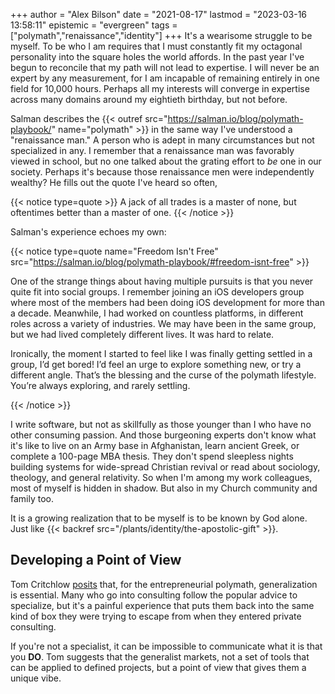 +++
author = "Alex Bilson"
date = "2021-08-17"
lastmod = "2023-03-16 13:58:11"
epistemic = "evergreen"
tags = ["polymath","renaissance","identity"]
+++
It's a wearisome struggle to be myself. To be who I am requires that I must constantly fit my octagonal personality into the square holes the world affords. In the past year I've begun to reconcile that my path will not lead to expertise. I will never be an expert by any measurement, for I am incapable of remaining entirely in one field for 10,000 hours. Perhaps all my interests will converge in expertise across many domains around my eightieth birthday, but not before.

Salman describes the {{< outref src="https://salman.io/blog/polymath-playbook/" name="polymath" >}} in the same way I've understood a "renaissance man." A person who is adept in many circumstances but not specialized in any. I remember that a renaissance man was favorably viewed in school, but no one talked about the grating effort to _be_ one in our society. Perhaps it's because those renaissance men were independently wealthy? He fills out the quote I've heard so often,

{{< notice type=quote >}}
A jack of all trades is a master of none, but oftentimes better than a master of one.
{{< /notice >}}

Salman's experience echoes my own:

{{< notice type=quote name="Freedom Isn't Free" src="https://salman.io/blog/polymath-playbook/#freedom-isnt-free" >}}
<p>One of the strange things about having multiple pursuits is that you never quite fit into social groups. I remember joining an iOS developers group where most of the members had been doing iOS development for more than a decade. Meanwhile, I had worked on countless platforms, in different roles across a variety of industries. We may have been in the same group, but we had lived completely different lives. It was hard to relate.</p>

<p>Ironically, the moment I started to feel like I was finally getting settled in a group, I’d get bored! I’d feel an urge to explore something new, or try a different angle. That’s the blessing and the curse of the polymath lifestyle. You’re always exploring, and rarely settling.</p>
{{< /notice >}}

I write software, but not as skillfully as those younger than I who have no other consuming passion. And those burgeoning experts don't know what it's like to live on an Army base in Afghanistan, learn ancient Greek, or complete a 100-page MBA thesis. They don't spend sleepless nights building systems for wide-spread Christian revival or read about sociology, theology, and general relativity. So when I'm among my work colleagues, most of myself is hidden in shadow. But also in my Church community and family too.

It is a growing realization that to be myself is to be known by God alone. Just like {{< backref src="/plants/identity/the-apostolic-gift" >}}.

## Developing a Point of View

Tom Critchlow [posits](https://tomcritchlow.com/2022/06/16/rejecting-specialization/) that, for the entrepreneurial polymath, generalization is essential. Many who go into consulting follow the popular advice to specialize, but it's a painful experience that puts them back into the same kind of box they were trying to escape from when they entered private consulting.

If you're not a specialist, it can be impossible to communicate what it is that you **DO**. Tom suggests that the generalist markets, not a set of tools that can be applied to defined projects, but a point of view that gives them a unique vibe.
